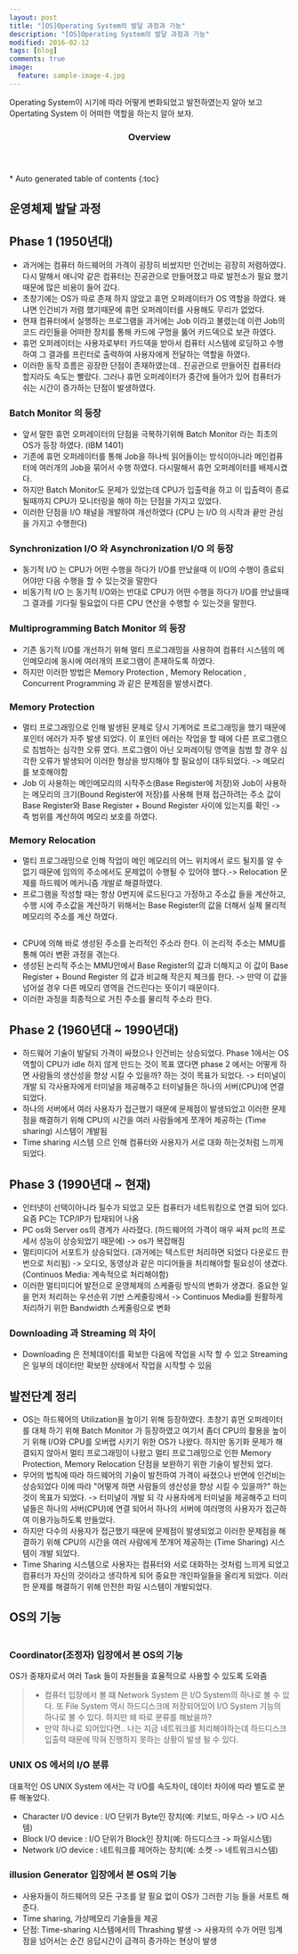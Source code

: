 ```yaml
---
layout: post
title: "[OS]Operating System의 발달 과정과 기능"
description: "[OS]Operating System의 발달 과정과 기능" 
modified: 2016-02-12
tags: [blog]
comments: true
image:
  feature: sample-image-4.jpg
---
```


Operating System이 시기에 따라 어떻게 변화되었고 발전하였는지 알아 보고 Opertating System 이 어떠한 역할을 하는지 알아 보자.

<section id="table-of-contents" class="toc">
  <header>
    <h3>Overview</h3>
  </header>
<div id="drawer" markdown="1">
*  Auto generated table of contents
{:toc}
</div>
</section><!-- /#table-of-contents -->


## 운영체제 발달 과정



## Phase 1 (1950년대)

- 과거에는 컴퓨터 하드웨어의 가격이 굉장히 비쌌지만 인건비는 굉장히 저렴하였다.
다시 말해서 애니악 같은 컴퓨터는 진공관으로 만들어졌고 따로 발전소가 필요 했기때문에 많은 비용이 들어 갔다.
- 초창기에는 OS가 따로 존재 하지 않았고 휴먼 오퍼레이터가 OS 역할을 하였다. 왜냐면 인건비가 저렴 했기때문에 휴먼 오퍼레이터를 사용해도 무리가 없었다.
- 현재 컴퓨터에서 실행하는 프로그램을 과거에는 Job 이라고 불렸는데 이런 Job의 코드 라인들을 어떠한 장치를 통해 카드에 구멍을 뚫어 카드덱으로 보관 하였다.
- 휴먼 오퍼레이터는 사용자로부터 카드덱을 받아서 컴퓨터 시스템에 로딩하고 수행 하여 그 결과를 프린터로 출력하여 사용자에게 전달하는 역할을 하였다.
- 이러한 동작 흐름은 굉장한 단점이 존재하였는데.. 진공관으로 만들어진 컴퓨터라 할지라도 속도는 빨랐다. 그러나 휴먼 오퍼레이터가 중간에 들어가 있어 컴퓨터가 쉬는 시간이 증가하는 단점이 발생하였다.

### Batch Monitor 의 등장

- 앞서 말한 휴먼 오퍼레이터의 단점을 극복하기위해 Batch Monitor 라는 최초의 OS가 등장 하였다. (IBM 1401) 
- 기존에 휴먼 오퍼레이터를 통해 Job을 하나씩 읽어들이는 방식이아니라 메인컴퓨터에 여러개의 Job을 묶어서 수행 하였다. 다시말해서 휴먼 오퍼레이터를 배제시켰다.
- 하지만 Batch Monitor도 문제가 있었는데 CPU가 입출력을 하고 이 입출력이 종료될때까지 CPU가 모니터링을 해야 하는 단점을 가지고 있었다.
- 이러한 단점을 I/O 채널을 개발하여 개선하였다 (CPU 는 I/O 의 시작과 끝만 관심을 가지고 수행한다)

### Synchronization I/O 와 Asynchronization I/O 의 등장

- 동기적 I/O 는 CPU가 어떤 수행을 하다가 I/O를 만났을때 이 I/O의 수행이 종료되어야만 다음 수행을 할 수 있는것을 말한다
- 비동기적 I/O 는 동기적 I/O와는 반대로 CPU가 어떤 수행을 하다가 I/O를 만났을때 그 결과를 기다릴 필요없이 다른 CPU 연산을 수행할 수 있는것을 말한다.
 

### Multiprogramming Batch Monitor 의 등장

- 기존 동기적 I/O를 개선하기 위해 멀티 프로그래밍을 사용하여 컴퓨터 시스템의 메인메모리에 동시에 여러개의 프로그램이 존재하도록 하였다.
- 하지만 이러한 방법은 Memory Protection , Memory Relocation , Concurrent Programming 과 같은 문제점을 발생시켰다.

### Memory Protection

- 멀티 프로그래밍으로 인해 발생된 문제로 당시 기계어로 프로그래밍을 했기 때문에 포인터 에러가 자주 발생 되었다. 이 포인터 에러는 작업을 할 때에 다른 프로그램으로 침범하는 심각한 오류 였다. 프로그램이 아닌 오퍼레이팅 영역을 침범 할 경우 심각한 오류가 발생되어 이러한 형상을 방지해야 할 필요성이 대두되었다. -> 메모리를 보호해야함
- Job 이 사용하는 메인메모리의 시작주소(Base Register에 저장)와 Job이 사용하는 메모리의 크기(Bound Register에 저장)를 사용해 현재 접근하려는 주소 값이 Base Register와 Base Register + Bound Register 사이에 있는지를 확인 -> 즉 범위를 계산하여 메모리 보호를 하였다.

### Memory Relocation

- 멀티 프로그래밍으로 인해 작업이 메인 메모리의 어느 위치에서 로드 될지를 알 수 없기 때문에 임의의 주소에서도 문제없이 수행될 수 있어야 했다.-> Relocation  문제를 하드웨어 메커니즘 개발로 해결하였다. 
- 프로그램을 작성할 때는 항상 0번지에 로드된다고 가정하고 주소값 들을 계산하고, 수행 시에 주소값을 계산하기 위해서는 Base Register의 값을 더해서 실제 물리적 메모리의 주소를 계산 하였다.

<figure>
	<img src="/images/post1-1.PNG" alt="">
</figure>

- CPU에 의해 바로 생성된 주소를 논리적인 주소라 한다. 이 논리적 주소는 MMU를 통해 여러 변환 과정을 겪는다.
- 생성된 논리적 주소는 MMU안에서 Base Register의 값과 더해지고 이 값이 Base Register + Bound Register 의 값과 비교해 작은지	 체크를 한다. -> 만약 이 값을 넘어설 경우 다른 메모리 영역을 건드린다는 뜻이기 때문이다.
- 이러한 과정을 최종적으로 거친 주소를 물리적 주소라 한다.

## Phase 2 (1960년대 ~ 1990년대)

- 하드웨어 기술이 발달되 가격이 싸졌으나 인건비는 상승되었다. Phase 1에서는 OS 역할이 CPU가 idle 하지 않게 만드는 것이 목표 였다면 phase 2 에서는 어떻게 하면 사람들의 생산성을 향상 시킬 수 있을까? 하는 것이 목표가 되었다. -> 터미널이 개발 되 각사용자에게 터미널을 제공해주고 터미널들은 하나의 서버(CPU)에 연결 되었다.
- 하나의 서버에서 여러 사용자가 접근했기 때문에 문제점이 발생되었고 이러한 문제점을 해결하기 위해 CPU의 시간을 여러 사람들에게 쪼개어 제공하는 (Time sharing) 시스템이 개발됨
- Time sharing 시스템 으르 인해 컴퓨터와 사용자가 서로 대화 하는것처럼 느끼게 되었다.

## Phase 3 (1990년대 ~ 현재)

- 인터넷이 선택이아니라 필수가 되었고 모든 컴퓨터가 네트워킹으로 연결 되어 있다. 요즘 PC는 TCP/IP가 탑재되어 나옴
- PC os와 Server os의 경계가 사라졌다. (하드웨어의 가격이 매우 싸져 pc의 프로세서 성능이 상승되었기 때문에) -> os가 복잡해짐
- 멀티미디어 서포트가 상승되었다. (과거에는 텍스트만 처리하면 되었다 다운로드 한번으로 처리됨) -> 오디오, 동영상과 같은 미디어들을 처리해야할 필요성이 생겼다. (Continuos Media: 계속적으로 처리해야함)
- 이러한 멀티미디어 발전으로 운영체제의 스케줄링 방식의 변화가 생겼다. 중요한 일을 먼저 처리하는 우선순위 기반 스케줄링에서 -> Continuos Media를 원활하게 처리하기 위한 Bandwidth 스케줄링으로 변화

### Downloading 과 Streaming 의 차이 
- Downloading 은 전체데이터를 확보한 다음에 작업을 시작 할 수 있고 Streaming은 일부의 데이터만 확보한 상태에서 작업을 시작할 수 있음


## 발전단계 정리

- OS는 하드웨어의 Utilization을 높이기 위해 등장하였다. 초창기 휴먼 오퍼레이터를 대체 하기 위해 Batch Monitor 가 등장하였고 여기서 좀더 CPU의 활용을 높이기 위해 I/O와 CPU를 오버랩 시키기 위한 OS가 나왔다. 하지만 동기화 문제가 해결되지 않아서 멀티 프로그래밍이 나왔고 멀티 프로그래밍으로 인한 Memory Protection, Memory Relocation 단점을 보완하기 위한 기술이 발전되 었다.
- 무어의 법칙에 따라 하드웨어의 기술이 발전하여 가격이 싸졌으나 반면에 인건비는 상승되었다 이에 따라 "어떻게 하면 사람들의 생산성을 향상 시킬 수 있을까?" 하는 것이 목표가 되었다. -> 터미널이 개발 되 각 사용자에게 터미널을 제공해주고 터미널들은 하나의 서버(CPU)에 연결 되어서 하나의 서버에 여러명의 사용자가 접근하여 이용가능하도록 만들었다. 
- 하지만 다수의 사용자가 접근했기 때문에 문제점이 발생되었고 이러한 문제점을 해결하기 위해 CPU의 시간을 여러 사람에게 쪼개어 제공하는 (Time Sharing) 시스템이 개발 되었다. 
- Time Sharing 시스템으로 사용자는 컴퓨터와 서로 대화하는 것처럼 느끼게 되었고 컴퓨터가 자신의 것이라고 생각하게 되어 중요한 개인파일들을 올리게 되었다. 이러한 문제를 해결하기 위해 안전한 파일 시스템이 개발되었다.

## OS의 기능

<figure>
	<img src="/images/post1-2.PNG" alt="">
</figure>

### Coordinator(조정자) 입장에서 본 OS의 기능

OS가 중재자로서 여러 Task 들이 자원들을 효율적으로 사용할 수 있도록 도와줌
>- 컴퓨터 입장에서 볼 떄 Network System 은 I/O System의 하나로 볼 수 있다. 또 File System 역시 하드디스크에 저장되어있어 I/O System 기능의 하나로 볼 수 있다. 하지만 왜 따로 분류를 해놨을까?
>- 만약 하나로 되어있다면..  나는 지금 네트워크를 처리해야하는데 하드디스크 입출력 때문에 막혀 진행하지 못하는 상황이 발생 될 수 있다. 

### UNIX OS 에서의 I/O 분류

대표적인 OS UNIX System 에서는 각 I/O를 속도차이, 데이터 차이에 따라 별도로 분류 해놓았다.

- Character I/O device : I/O 단위가 Byte인 장치(예: 키보드, 마우스 -> I/O 시스템)
- Block I/O device : I/O 단위가 Block인 장치(예: 하드디스크 -> 파일시스템)
- Network I/O device : 네트워크를 제어하는 장치(예: 소켓 -> 네트워크시스템)

### illusion Generator 입장에서 본 OS의 기능

- 사용자들이 하드웨어의 모든 구조를 알 필요 없이 OS가 그러한 기능 들을 서포트 해준다.
- Time sharing, 가상메모리 기술들을 제공
- 단점: Time-sharing 시스템에서의 Thrashing 발생 -> 사용자의 수가 어떤 임계점을 넘어서는 순간 응답시간이 급격히 증가하는 현상이 발생
 
